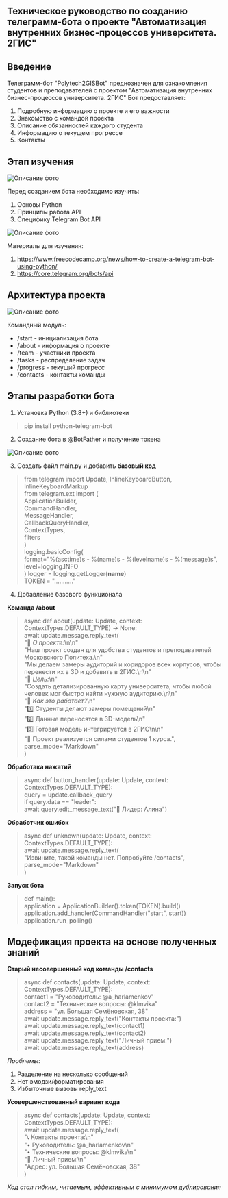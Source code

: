 
## **Техническое руководство по созданию телеграмм-бота о проекте "Автоматизация внутренних бизнес-процессов университета. 2ГИС"**

## Введение

Телеграмм-бот "Polytech2GISBot" преднозначен для ознакомления студентов и преподавателей с проектом "Автоматизация внутренних бизнес-процессов университета. 2ГИС"
Бот предоставляет:
1. Подробную информацию о проекте и его важности
2. Знакомство с командой проекта
3. Описание обязанностей каждого студента
4. Информацию о текущем прогрессе
5. Контакты

## Этап изучения 

![Описание фото](5.png)

Перед созданием бота необходимо изучить:
1. Основы Python
2. Принципы работа API
3. Специфику Telegram Bot API
   
![Описание фото](result_333.png)

Материалы для изучения:
1. https://www.freecodecamp.org/news/how-to-create-a-telegram-bot-using-python/
2. https://core.telegram.org/bots/api

## Архитектура проекта
![Описание фото](1.png)

Командный модуль:
* /start - инициализация бота
* /about - информация о проекте
* /team - участники проекта
* /tasks - распределение задач
* /progress - текущий прогресс
* /contacts - контакты команды
  
## Этапы разработки бота

1. Установка Python (3.8+) и библиотеки
> pip install python-telegram-bot  
2. Создание бота в @BotFather и получение токена

![Описание фото](4_.webp)

3. Создать файл main.py и добавить **базовый код**
>from telegram import Update, InlineKeyboardButton, InlineKeyboardMarkup<br>
from telegram.ext import (<br>
    ApplicationBuilder,<br>
    CommandHandler,<br>
    MessageHandler,<br>
    CallbackQueryHandler,<br>
    ContextTypes,<br>
    filters<br>
)<br>
logging.basicConfig(<br>
    format="%(asctime)s - %(name)s - %(levelname)s - %(message)s",<br>
    level=logging.INFO<br>
)
logger = logging.getLogger(__name__)<br>
TOKEN = "..........."<br>
4. Добавление базового функционала

**Команда /about**
> async def about(update: Update, context: ContextTypes.DEFAULT_TYPE) -> None:<br>
    await update.message.reply_text(<br>
        "📌 *О проекте:*\n\n"<br>
        "Наш проект создан для удобства студентов и преподавателей Московского Политеха.\n"<br>
        "Мы делаем замеры аудиторий и коридоров всех корпусов, чтобы перенести их в 3D и добавить в 2ГИС.\n\n"<br>
        "🔹 *Цель:*\n"<br>
        "Создать детализированную карту университета, чтобы любой человек мог быстро найти нужную аудиторию.\n\n"<br>
        "🔹 *Как это работает?*\n"<br>
        "1️⃣ Студенты делают замеры помещений\n"<br>
        "2️⃣ Данные переносятся в 3D-модель\n"<br>
        "3️⃣ Готовая модель интегрируется в 2ГИС\n\n"<br>
        "📌 Проект реализуется силами студентов 1 курса.",<br>
        parse_mode="Markdown"<br>
    )<br>

**Обработака нажатий**
>async def button_handler(update: Update, context: ContextTypes.DEFAULT_TYPE):<br>
    query = update.callback_query<br>
    if query.data == "leader":<br>
        await query.edit_message_text("💼 Лидер: Алина")<br>
        
**Обработчик ошибок**
> async def unknown(update: Update, context: ContextTypes.DEFAULT_TYPE):<br>
    await update.message.reply_text(<br>
        "Извините, такой команды нет. Попробуйте /contacts",<br>
        parse_mode="Markdown"<br>
    )<br>

**Запуск бота**
> def main():<br>
    application = ApplicationBuilder().token(TOKEN).build()<br>
    application.add_handler(CommandHandler("start", start))<br>
    application.run_polling()<br>

## Модефикация проекта на основе полученных знаний

**Старый несовершенный код команды /contacts**

>async def contacts(update: Update, context: ContextTypes.DEFAULT_TYPE):<br>
    contact1 = "Руководитель: @a_harlamenkov"<br>
    contact2 = "Технические вопросы: @klmvika"<br>
    address = "ул. Большая Семёновская, 38"<br>
    await update.message.reply_text("Контакты проекта:")<br>
    await update.message.reply_text(contact1)<br>
    await update.message.reply_text(contact2)<br>
    await update.message.reply_text("Личный прием:")<br>
    await update.message.reply_text(address)<br>

*Проблемы*:
1. Разделение на несколько сообщений
2. Нет эмодзи/форматирования
3. Избыточные вызовы reply_text
   
**Усовершенствованный вариант кода**

>async def contacts(update: Update, context: ContextTypes.DEFAULT_TYPE):<br>
    await update.message.reply_text(<br>
        "📞 Контакты проекта:\n"<br>
        "• Руководитель: @a_harlamenkov\n"<br>
        "• Технические вопросы: @klmvika\n"<br>
        "🏢 Личный прием:\n"<br>
        "Адрес: ул. Большая Семёновская, 38"<br>
    )<br>

*Код стал гибким, читаемым, эффективным с минимумом дублирования*
    


    
